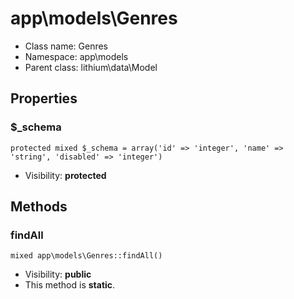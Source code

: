 app\models\Genres
===============






* Class name: Genres
* Namespace: app\models
* Parent class: lithium\data\Model





Properties
----------


### $_schema

    protected mixed $_schema = array('id' => 'integer', 'name' => 'string', 'disabled' => 'integer')





* Visibility: **protected**


Methods
-------


### findAll

    mixed app\models\Genres::findAll()





* Visibility: **public**
* This method is **static**.



